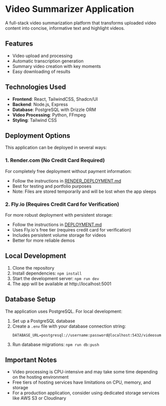 # Video Summarizer Application

A full-stack video summarization platform that transforms uploaded video content into concise, informative text and highlight videos.

## Features

- Video upload and processing
- Automatic transcription generation
- Summary video creation with key moments
- Easy downloading of results

## Technologies Used

- **Frontend**: React, TailwindCSS, Shadcn/UI
- **Backend**: Node.js, Express
- **Database**: PostgreSQL with Drizzle ORM
- **Video Processing**: Python, FFmpeg
- **Styling**: Tailwind CSS

## Deployment Options

This application can be deployed in several ways:

### 1. Render.com (No Credit Card Required)

For completely free deployment without payment information:

- Follow the instructions in [RENDER_DEPLOYMENT.md](./RENDER_DEPLOYMENT.md)
- Best for testing and portfolio purposes
- Note: Files are stored temporarily and will be lost when the app sleeps

### 2. Fly.io (Requires Credit Card for Verification)

For more robust deployment with persistent storage:

- Follow the instructions in [DEPLOYMENT.md](./DEPLOYMENT.md)
- Uses Fly.io's free tier (requires credit card for verification)
- Includes persistent volume storage for videos
- Better for more reliable demos

## Local Development

1. Clone the repository
2. Install dependencies: `npm install`
3. Start the development server: `npm run dev`
4. The app will be available at http://localhost:5001

## Database Setup

The application uses PostgreSQL. For local development:

1. Set up a PostgreSQL database
2. Create a `.env` file with your database connection string:
   ```
   DATABASE_URL=postgresql://username:password@localhost:5432/videosummarizer
   ```
3. Run database migrations: `npm run db:push`

## Important Notes

- Video processing is CPU-intensive and may take some time depending on the hosting environment
- Free tiers of hosting services have limitations on CPU, memory, and storage
- For a production application, consider using dedicated storage services like AWS S3 or Cloudinary